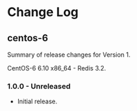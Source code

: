 # Change Log

## centos-6

Summary of release changes for Version 1.

CentOS-6 6.10 x86_64 - Redis 3.2.

### 1.0.0 - Unreleased

- Initial release.
